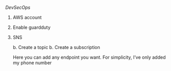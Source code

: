 _DevSecOps_

1. AWS account
2. Enable guardduty
3. SNS

   b. Create a topic
   b. Create a subscription

   Here you can add any endpoint you want. For simplicity, I’ve only added my phone number
